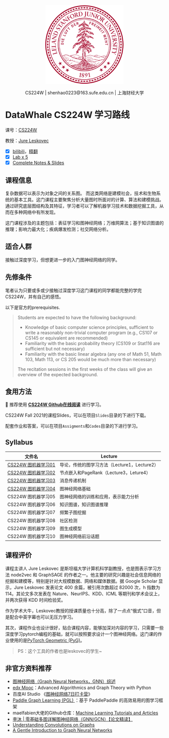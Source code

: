 <div align=center>
<img src="https://raw.githubusercontent.com/shenhao-stu/CS224W-Fall2021/master/Assets/Stanford.png" width="250">
</div>
<p align="center">CS224W | shenhao0223@163.sufe.edu.cn | 上海财经大学 </p>

# DataWhale CS224W 学习路线

课号：[CS224W](http://web.stanford.edu/class/cs224w/)

教授：[Jure Leskovec](https://profiles.stanford.edu/jure-leskovec)

- [x] [bilibili](https://www.bilibili.com/video/BV1RZ4y1c7Co/?spm_id_from=333.788.recommend_more_video.0)，[精翻](https://www.bilibili.com/video/BV1Qq4y1f7tt?p=1)
- [x] [Lab x 5](http://web.stanford.edu/class/cs224w/projects.html)
- [x] [Complete Notes & Slides](http://web.stanford.edu/class/cs224w/index.html#schedule)

## 课程信息

复杂数据可以表示为对象之间的关系图。 而这类网络是建模社会，技术和生物系统的基本工具。这门课程主要聚焦分析大量图时所面对的计算、算法和建模挑战。通过研究底层图结构及其特征，学习者可以了解机器学习技术和数据挖掘工具，从而在多种网络中有所发现。

这门课程涉及的主题包括：表征学习和图神经网络；万维网算法；基于知识图谱的推理；影响力最大化；疾病爆发检测；社交网络分析。

## 适合人群

接触过深度学习，但想更进一步的入门图神经网络的同学。

## 先修条件

笔者认为只要或多或少接触过深度学习这门课程的同学都能完整的学完CS224W，并有自己的感悟。 

以下是官方的prerequisites.  

> Students are expected to have the following background:
>
> - Knowledge of basic computer science principles, sufficient to write a reasonably non-trivial computer program (e.g., CS107 or CS145 or equivalent are recommended)
> - Familiarity with the basic probability theory (CS109 or Stat116 are sufficient but not necessary)
> - Familiarity with the basic linear algebra (any one of Math 51, Math 103, Math 113, or CS 205 would be much more than necessary)
>
> The recitation sessions in the first weeks of the class will give an overview of the expected background.

## 食用方法

:whale: 推荐使用 [**CS224W Github在线阅读**](https://shenhao-stu.github.io/CS224W-Fall2021/) 进行学习。

CS224W Fall 2021的课程Slides，可以在项目`Slides`目录的下进行下载。

配套作业和答案，可以在项目`Assigments`和`Codes`目录的下进行学习。

## Syllabus

| 文件名                                                       | Lecture                                      |
| ------------------------------------------------------------ | -------------------------------------------- |
| [CS224W 图机器学习01](https://shenhao-stu.github.io/CS224W-Fall2021/#/ch1_图机器学习导论) | 导论，传统的图学习方法（Lecture1，Lecture2） |
| [CS224W 图机器学习02](https://shenhao-stu.github.io/CS224W-Fall2021/#/ch2_随机游走算法及PageRank) | 节点嵌入和PageRank（Lecture3，Leture4）      |
| [CS224W 图机器学习03](https://shenhao-stu.github.io/CS224W-Fall2021/#/ch3_消息传递和节点分类) | 消息传递机制                                 |
| [CS224W 图机器学习04](https://shenhao-stu.github.io/CS224W-Fall2021/#/ch4_GNN入门) | 图神经网络基础                               |
| CS224W 图机器学习05                                          | 图神经网络的训练和应用，表示能力分析         |
| CS224W 图机器学习06                                          | 知识图谱，知识图谱推理                       |
| CS224W 图机器学习07                                          | 频繁子图挖掘                                 |
| CS224W 图机器学习08                                          | 社区检测                                     |
| CS224W 图机器学习09                                          | 图生成模型                                   |
| CS224W 图机器学习10                                          | 图神经网络前沿话题                           |



## 课程评价

课程主讲人 Jure Leskovec 是斯坦福大学计算机科学副教授，也是图表示学习方法 node2vec 和 GraphSAGE 的作者之一。他主要的研究兴趣是社会信息网络的挖掘和建模等，特别是针对大规模数据、网络和媒体数据。据 Google Scholar 显示，Jure Leskovec 发表论文 400 余篇，被引用次数超过 82000 次，h 指数为 114。其论文多次发表在 Nature、NeurIPS、KDD、ICML 等期刊和学术会议上，并两次获得 KDD 时间检验奖。

作为学术大牛，Leskovec教授的授课质量也十分高，除了一点点“俄式”口音，但是配合中英字幕也可以无压力学习。

其次，课程作业也设计很好，贴合课程内容，能够加深对内容的学习，只需要一些深度学习pytorch编程的基础，就可以按照要求设计一个图神经网络。这门课的作业使用的是[PyTorch Geometric (PyG)](https://github.com/rusty1s/pytorch_geometric)。  

> PS：这个工具的作者也是leskovec的学生~ 

## 非官方资料推荐

- [图神经网络（Graph Neural Networks，GNN）综述](https://zhuanlan.zhihu.com/p/75307407)
- [edx Mooc](https://www.edx.org/course/advanced-algorithmics-and-graph-theory-with-python)：Advanced Algorithmics and Graph Theory with Python
- 百度AI Studio 《[图神经网络7日打卡营](https://aistudio.baidu.com/aistudio/education/group/info/1956)》
- [Paddle Graph Learning (PGL) ](https://github.com/PaddlePaddle/PGL)：基于 PaddlePaddle 的高效易用的图学习框架
- maelfabien大佬的Github仓库：[Machine Learning Tutorials and Articles](https://github.com/maelfabien/Machine_Learning_Tutorials)
- [李沐 | 零基础多图详解图神经网络（GNN/GCN）【论文精读】](https://www.bilibili.com/video/BV1iT4y1d7zP)
- [Understanding Convolutions on Graphs](https://distill.pub/2021/understanding-gnns/)
- [A Gentle Introduction to Graph Neural Networks](https://distill.pub/2021/gnn-intro/)
